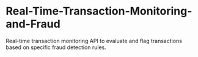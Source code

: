 # Real-Time-Transaction-Monitoring-and-Fraud
Real-time transaction monitoring API to evaluate and flag transactions based on specific fraud detection rules.
